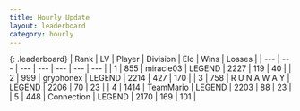 ```yaml
---
title: Hourly Update
layout: leaderboard
category: hourly
---
```


{: .leaderboard}
| Rank | LV | Player | Division | Elo | Wins | Losses |
| --- | --- | --- | --- | --- | --- | --- |
| <span data-change="3">1</span> | 855 | <span title="ID: 416373">miracle03</span> | LEGEND | <span data-change="51">2227</span> | <span data-change="8">119</span> | <span data-change="0">40</span> |
| <span data-change="-1">2</span> | 999 | <span title="ID: 315148">gryphonex</span> | LEGEND | <span data-change="-10">2214</span> | <span data-change="3">427</span> | <span data-change="2">170</span> |
| <span data-change="-1">3</span> | 758 | <span title="ID: 66144">R U N A W A Y</span> | LEGEND | <span data-change="0">2206</span> | <span data-change="0">70</span> | <span data-change="0">23</span> |
| <span data-change="-1">4</span> | 1414 | <span title="ID: 164871">TeamMario</span> | LEGEND | <span data-change="0">2203</span> | <span data-change="0">88</span> | <span data-change="0">23</span> |
| <span data-change="0">5</span> | 448 | <span title="ID: 539711">Connection</span> | LEGEND | <span data-change="0">2170</span> | <span data-change="0">169</span> | <span data-change="0">101</span> |
